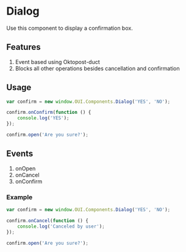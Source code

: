 # Dialog
Use this component to display a confirmation box.

## Features
1. Event based using Oktopost-duct
2. Blocks all other operations besides cancellation and confirmation

## Usage
```JavaScript
var confirm = new window.OUI.Components.Dialog('YES', 'NO');

confirm.onConfirm(function () {
    console.log('YES');
});

confirm.open('Are you sure?');

```

## Events
1. onOpen
2. onCancel
3. onConfirm

### Example
```JavaScript
var confirm = new window.OUI.Components.Dialog('YES', 'NO');

confirm.onCancel(function () {
    console.log('Canceled by user');
});

confirm.open('Are you sure?');

```
